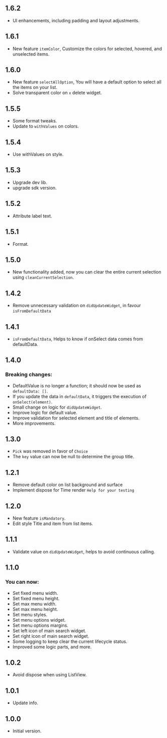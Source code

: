 ## 1.6.2
- UI enhancements, including padding and layout adjustments.

## 1.6.1
- New feature `itemColor`, Customize the colors for selected, hovered, and unselected items.

## 1.6.0
- New feature `selectAllOption`, You will have a default option to select all the items on your list.
- Solve transparent color on `x` delete widget. 

## 1.5.5
- Some format tweaks.
- Update to `withValues` on colors.

## 1.5.4
- Use withValues on style.

## 1.5.3
- Upgrade dev lib.
- upgrade sdk version.

## 1.5.2
- Attribute label text.

## 1.5.1
- Format.

## 1.5.0
- New functionality added, now you can clear the entire current selection using `cleanCurrentSelection`.

## 1.4.2
- Remove unnecessary validation on `didUpdateWidget`, in favour `isFromDefaultData`

## 1.4.1
- `isFromDefaultData`, Helps to know if onSelect data comes from defaultData.

## 1.4.0
### Breaking changes:
- DefaultValue is no longer a function; it should now be used as `defaultData: []`.
- If you update the data in `defaultData`, it triggers the execution of `onSelect(element)`.
- Small change on logic for `didUpdateWidget`.
- Improve logic for default value.
- Improve validation for selected element and title of elements. 
- More improvements.

## 1.3.0
- `Pick` was removed in favor of `Choice`
- The `key` value can now be null to determine the group title.

## 1.2.1
- Remove default color on list background and surface
- Implement dispose for Time render `Help for your testing`

## 1.2.0
- New feature `isMandatory`.
- Edit style Title and item from list items.

## 1.1.1
- Validate value on `didUpdateWidget`, helps to avoid continuous calling.

## 1.1.0
### You can now:
- Set fixed menu width.
- Set fixed menu height.
- Set max menu width.
- Set max menu height.
- Set menu styles.
- Set menu options widget.
- Set menu options margins.
- Set left icon of main search widget.
- Set right icon of main search widget.
- Some logging to keep clear the current lifecycle status.
- Improved some logic parts, and more.

## 1.0.2
- Avoid dispose when using ListView.

## 1.0.1
- Update info.

## 1.0.0
- Initial version.
